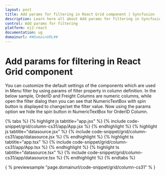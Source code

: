 ```yaml
---
layout: post
title: Add params for filtering in React Grid component | Syncfusion
description: Learn here all about Add params for filtering in Syncfusion React Grid component of Syncfusion Essential JS 2 and more.
control: Add params for filtering 
platform: ej2-react
documentation: ug
domainurl: ##DomainURL##
---
```


# Add params for filtering in React Grid component

You can customize the default settings of the components which are used in Menu filter by using params of filter property in column definition.
In the below sample, OrderID and Freight Columns are numeric columns, while open the filter dialog then you can see that NumericTextBox with spin button is displayed to change/set the filter value. Now using the params option we hide the spin button in NumericTextBox for OrderID Column.

{% tabs %}
{% highlight js tabtitle="app.jsx" %}
{% include code-snippet/grid/column-cs31/app/App.jsx %}
{% endhighlight %}
{% highlight js tabtitle="datasource.jsx" %}
{% include code-snippet/grid/column-cs31/app/datasource.jsx %}
{% endhighlight %}
{% highlight ts tabtitle="app.tsx" %}
{% include code-snippet/grid/column-cs31/app/App.tsx %}
{% endhighlight %}
{% highlight ts tabtitle="datasource.tsx" %}
{% include code-snippet/grid/column-cs31/app/datasource.tsx %}
{% endhighlight %}
{% endtabs %}

{ % previewsample "page.domainurl/code-snippet/grid/column-cs31" % }